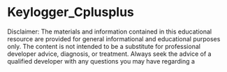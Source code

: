 # Keylogger_Cplusplus

Disclaimer: The materials and information contained in this educational resource are provided for general informational and educational purposes only. The content is not intended to be a substitute for professional developer advice, diagnosis, or treatment. Always seek the advice of a qualified developer with any questions you may have regarding a 

